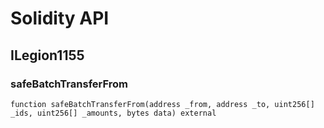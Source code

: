 # Solidity API

## ILegion1155

### safeBatchTransferFrom

```solidity
function safeBatchTransferFrom(address _from, address _to, uint256[] _ids, uint256[] _amounts, bytes data) external
```

